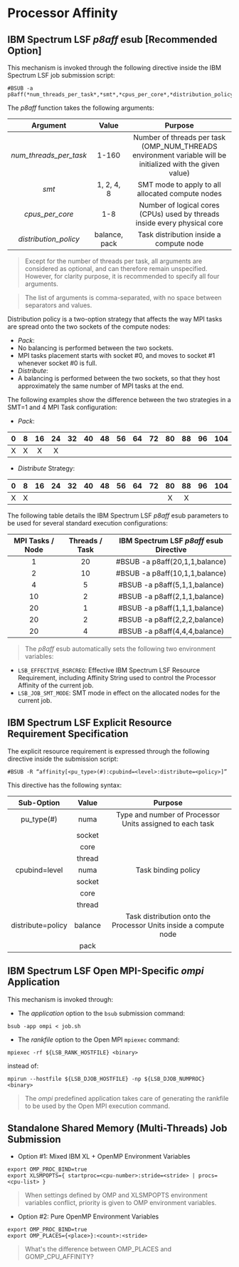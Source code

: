 # Processor Affinity

## IBM Spectrum LSF *p8aff* esub [Recommended Option]

This mechanism is invoked through the following directive inside the IBM Spectrum LSF job submission script:
```
#BSUB -a p8aff(*num_threads_per_task*,*smt*,*cpus_per_core*,*distribution_policy*)
```
The *p8aff* function takes the following arguments:

| Argument               | Value         | Purpose
|:----------------------:|:-------------:|:-------:
| *num_threads_per_task* | 1-160         | Number of threads per task (OMP_NUM_THREADS environment variable will be initialized with the given value)
| *smt*                  | 1, 2, 4, 8    | SMT mode to apply to all allocated compute nodes
| *cpus_per_core*        | 1-8           | Number of logical cores (CPUs) used by threads inside every physical core
| *distribution_policy*  | balance, pack | Task distribution inside a compute node

> Except for the number of threads per task, all arguments are considered as optional, and can therefore remain unspecified.
However, for clarity purpose, it is recommended to specify all four arguments.

> The list of arguments is comma-separated, with no space between separators and values.

Distribution policy is a two-option strategy that affects the way MPI tasks are spread onto the two sockets of the compute nodes:
*	*Pack*:
  * No balancing is performed between the two sockets.
  * MPI tasks placement starts with socket #0, and moves to socket #1 whenever socket #0 is full.
*	*Distribute*:
  * A balancing is performed between the two sockets, so that they host approximately the same number of MPI tasks at the end.

The following examples show the difference between the two strategies in a SMT=1 and 4 MPI Task configuration:

* *Pack*:

| 0  | 8  | 16 | 24 | 32 | 40 | 48 | 56 | 64 | 72 | 80 | 88 | 96 | 104 | 112 | 120 | 128 | 136 | 144 | 152 |
|:--:|:--:|:--:|:--:|:--:|:--:|:--:|:--:|:--:|:--:|:--:|:--:|:--:|:---:|:---:|:---:|:---:|:---:|:---:|:---:|
| X  | X  | X  | X  |    |    |    |    |    |    |    |    |    |     |     |     |     |     |     |     |

* *Distribute* Strategy:

| 0  | 8  | 16 | 24 | 32 | 40 | 48 | 56 | 64 | 72 | 80 | 88 | 96 | 104 | 112 | 120 | 128 | 136 | 144 | 152 |
|:--:|:--:|:--:|:--:|:--:|:--:|:--:|:--:|:--:|:--:|:--:|:--:|:--:|:---:|:---:|:---:|:---:|:---:|:---:|:---:|
| X  | X  |    |    |    |    |    |    |    |    | X  | X  |    |     |     |     |     |     |     |				

The following table details the IBM Spectrum LSF *p8aff* esub parameters to be used for several standard execution configurations:

| MPI Tasks / Node | Threads / Task | IBM Spectrum LSF *p8aff* esub Directive
|:----------------:|:--------------:|:---------------------------------------:
| 1                | 20             | #BSUB -a p8aff(20,1,1,balance)
| 2                | 10             | #BSUB -a p8aff(10,1,1,balance)
| 4                | 5              | #BSUB -a p8aff(5,1,1,balance)
| 10               | 2              | #BSUB -a p8aff(2,1,1,balance)
| 20               | 1              | #BSUB -a p8aff(1,1,1,balance)
| 20               | 2              | #BSUB -a p8aff(2,2,2,balance)
| 20               | 4              | #BSUB -a p8aff(4,4,4,balance)

> The *p8aff* esub automatically sets the following two environment variables:
* `LSB_EFFECTIVE_RSRCREQ`: Effective IBM Spectrum LSF Resource Requirement, including Affinity String used to control the Processor Affinity of the current job.
* `LSB_JOB_SMT_MODE`: SMT mode in effect on the allocated nodes for the current job.

## IBM Spectrum LSF Explicit Resource Requirement Specification

The explicit resource requirement is expressed through the following directive inside the submission script:
```
#BSUB -R “affinity[<pu_type>(#):cpubind=<level>:distribute=<policy>]”
```
This directive has the following syntax:

| Sub-Option          | Value   | Purpose
|:-------------------:|:-------:|:-------:
| pu_type(#)          | numa    | Type and number of Processor Units assigned to each task
|                     | socket  |
|                     | core    |
|                     | thread  |
| cpubind=level      | numa    | Task binding policy
|                     | socket  |
|                     | core    |
|                     | thread  |
| distribute=policy 	| balance | Task distribution onto the Processor Units inside a compute node
|                     | pack    |

## IBM Spectrum LSF Open MPI-Specific *ompi* Application

This mechanism is invoked through:
* The *application* option to the `bsub` submission command:
```
bsub -app ompi < job.sh
```
* The *rankfile* option to the Open MPI `mpiexec` command:
```
mpiexec -rf ${LSB_RANK_HOSTFILE} <binary>
```
instead of:
```
mpirun --hostfile ${LSB_DJOB_HOSTFILE} -np ${LSB_DJOB_NUMPROC} <binary>
```

> The *ompi* predefined application takes care of generating the rankfile to be used by the Open MPI execution command.

## Standalone Shared Memory (Multi-Threads) Job Submission

* Option #1: Mixed IBM XL + OpenMP Environment Variables
```
export OMP_PROC_BIND=true
export XLSMPOPTS={ startproc=<cpu-number>:stride=<stride> | procs=<cpu-list> }
```

> When settings defined by OMP and XLSMPOPTS environment variables conflict, priority is given to OMP environment variables.

* Option #2: Pure OpenMP Environment Variables
```
export OMP_PROC_BIND=true
export OMP_PLACES={<place>}:<count>:<stride>
```

> What's the difference between OMP_PLACES and GOMP_CPU_AFFINITY?
